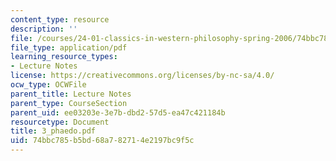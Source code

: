 ```yaml
---
content_type: resource
description: ''
file: /courses/24-01-classics-in-western-philosophy-spring-2006/74bbc785b5bd68a782714e2197bc9f5c_3_phaedo.pdf
file_type: application/pdf
learning_resource_types:
- Lecture Notes
license: https://creativecommons.org/licenses/by-nc-sa/4.0/
ocw_type: OCWFile
parent_title: Lecture Notes
parent_type: CourseSection
parent_uid: ee03203e-3e7b-dbd2-57d5-ea47c421184b
resourcetype: Document
title: 3_phaedo.pdf
uid: 74bbc785-b5bd-68a7-8271-4e2197bc9f5c
---
```

